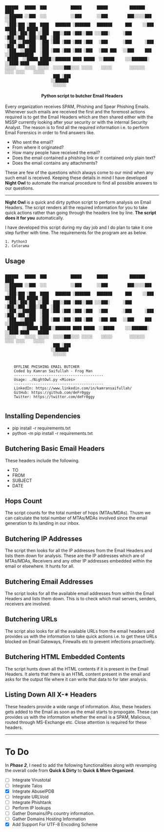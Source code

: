 ```
██████   █████  ███           █████       █████          ███████                    ████ 
░░██████ ░░███  ░░░           ░░███       ░░███         ███░░░░░███                 ░░███ 
 ░███░███ ░███  ████   ███████ ░███████   ███████      ███     ░░███ █████ ███ █████ ░███ 
 ░███░░███░███ ░░███  ███░░███ ░███░░███ ░░░███░      ░███      ░███░░███ ░███░░███  ░███ 
 ░███ ░░██████  ░███ ░███ ░███ ░███ ░███   ░███       ░███      ░███ ░███ ░███ ░███  ░███ 
 ░███  ░░█████  ░███ ░███ ░███ ░███ ░███   ░███ ███   ░░███     ███  ░░███████████   ░███ 
 █████  ░░█████ █████░░███████ ████ █████  ░░█████     ░░░███████░    ░░████░████    █████
░░░░░    ░░░░░ ░░░░░  ░░░░░███░░░░ ░░░░░    ░░░░░        ░░░░░░░       ░░░░ ░░░░    ░░░░░ 
                      ███ ░███                                                            
                     ░░██████                                                             
                      ░░░░░░                                                              
 ```


<h4 align="center">Python script to butcher Email Headers</h4>

Every organization receives SPAM, Phishing and Spear Phishing Emails. Whenever such emails are received the first and the foremost actions required is to get the Email Headers which are then shared either with the MSSP currently looking after your security or with the internal Security Analyst. The reason is to find all the required information i.e. to perform Email Forensics in order to find answers like. 

- Who sent the email?
- From where it originated?
- How many people have received the email?
- Does the email contained a phishing link or it contained only plain text?
- Does the email contains any attachments?

These are few of the questions which always come to our mind when any such email is received. Keeping these details in mind I have developed **Night Owl** to automate the manual procedure to find all possible answers to our questions. 

---

**Night Owl** is a quick and dirty python script to perform analysis on Email Headers. The script renders all the required information for you to take quick actions rather than going through the headers line by line. **The script does it for you** automatically.

I have developed this script during my day job and I do plan to take it one step further with time. The requirements for the program are as below.

```
1. Python3
2. Colorama
```
## Usage
```
   
██████   █████  ███           █████       █████          ███████                    ████ 
░░██████ ░░███  ░░░           ░░███       ░░███         ███░░░░░███                 ░░███ 
 ░███░███ ░███  ████   ███████ ░███████   ███████      ███     ░░███ █████ ███ █████ ░███ 
 ░███░░███░███ ░░███  ███░░███ ░███░░███ ░░░███░      ░███      ░███░░███ ░███░░███  ░███ 
 ░███ ░░██████  ░███ ░███ ░███ ░███ ░███   ░███       ░███      ░███ ░███ ░███ ░███  ░███ 
 ░███  ░░█████  ░███ ░███ ░███ ░███ ░███   ░███ ███   ░░███     ███  ░░███████████   ░███ 
 █████  ░░█████ █████░░███████ ████ █████  ░░█████     ░░░███████░    ░░████░████    █████
░░░░░    ░░░░░ ░░░░░  ░░░░░███░░░░ ░░░░░    ░░░░░        ░░░░░░░       ░░░░ ░░░░    ░░░░░ 
                      ███ ░███                                                            
                     ░░██████                                                             
                      ░░░░░░                                                              


    OFFLINE PHISHING EMAIL BUTCHER
    Coded by Kamran Saifullah - Frog Man
    -----------------------------------------
    Usage: ./NightOwl.py <Mices>
    -----------------------------------------
    LinkedIn: https://www.linkedin.com/in/kamransaifullah/
    GitHub: https://github.com/deFr0ggy
    Twitter: https://twitter.com/deFr0ggy
    
```
## Installing Dependencies

- pip install -r requirements.txt
- python -m pip install -r requirements.txt

## Butchering Basic Email Headers

These headers include the following.
- TO
- FROM 
- SUBJECT
- DATE

## Hops Count

The script counts for the total number of hops (MTAs/MDAs). Thusm we can calculate the total number of MTAs/MDAs involved since the email generation to its landing in our inbox.

## Butchering IP Addresses

The script then looks for all the IP addresses from the Email Headers and lists them down for analysis. These are the IP addresses which are of MTAs/MDAs, Receivers and any other IP addresses embedded within the email or elsewhere. It hunts for all.

## Butchering Email Addresses

The script looks for all the available email addresses from within the Email Headers and lists them down. This is to check which mail servers, senders, receivers are involved. 

## Butchering URLs

The script also looks for all the available URLs from the email headers and provides us with the information to take quick actions i.e. to get these URLs blocked on Email Gateways, Firewalls etc to prevent infections proactively.

## Butchering HTML Embedded Contents

The script hunts down all the HTML contents if it is present in the Email Headers. It alerts that there is an HTML content present in the email and asks for the output file where it can write that data to for later analysis.

## Listing Down All X-* Headers

These headers provide a wide range of information. Also, these headers gets added to the Email as soon as the email starts to propogate. These can provides us with the information whether the email is a SPAM, Malicious, routed through MS-Exchange etc. Close attention is required for these headers.

---

# To Do 

In ***Phase 2***, I need to add the following functionalities along with revamping the overall code from **Quick & Dirty** to **Quick & More Organized**.

- [ ] Integrate Virustotal
- [ ] Integrate Talos 
- [X] Integrate AbuseIPDB
- [ ] Integrate URLVoid
- [ ] Integrate Phishtank
- [ ] Perform IP lookups
- [ ] Gather Domains/IPs country information.
- [ ] Gather Domains Hosting Information
- [X] Add Support For UTF-8 Encoding Scheme
